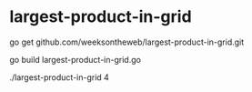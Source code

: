 # largest-product-in-grid

go get github.com/weeksontheweb/largest-product-in-grid.git

go build largest-product-in-grid.go

./largest-product-in-grid 4

